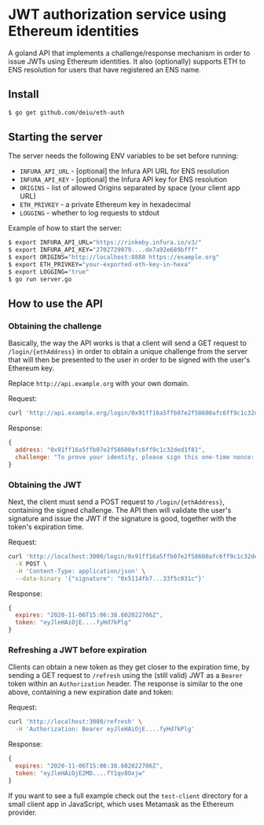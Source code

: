 # JWT authorization service using Ethereum identities

A goland API that implements a challenge/response mechanism in order to 
issue JWTs using Ethereum identities. It also (optionally) supports ETH to ENS 
resolution for users that have registered an ENS name.

## Install

```bash
$ go get github.com/deiu/eth-auth
```

## Starting the server

The server needs the following ENV variables to be set before running:
* `INFURA_API_URL` - [optional] the Infura API URL for ENS resolution
* `INFURA_API_KEY` - [optional] the Infura API key for ENS resolution
* `ORIGINS` - list of allowed Origins separated by space (your client app URL)
* `ETH_PRIVKEY` - a private Ethereum key in hexadecimal
* `LOGGING` - whether to log requests to stdout

Example of how to start the server:

```bash
$ export INFURA_API_URL="https://rinkeby.infura.io/v3/"
$ export INFURA_API_KEY="2702729979....de7a92e689bfff"
$ export ORIGINS="http://localhost:8888 https://example.org"
$ export ETH_PRIVKEY="your-exported-eth-key-in-hexa"
$ export LOGGING="true"
$ go run server.go
```

## How to use the API

### Obtaining the challenge
Basically, the way the API works is that a client will send a GET request to 
`/login/{ethAddress}` in order to obtain a unique challenge from the server 
that will then be presented to the user in order to be signed with the user's 
Ethereum key.

Replace `http://api.example.org` with your own domain.

Request:
```bash
curl 'http://api.example.org/login/0x91ff16a5ffb07e2f58600afc6ff9c1c32ded1f81'
```

Response:
```js
{
  address: "0x91ff16a5ffb07e2f58600afc6ff9c1c32ded1f81",
  challenge: "To prove your identity, please sign this one-time nonce: JiqPLBbLBdCfWZoS"
}
```

### Obtaining the JWT

Next, the client must send a POST request to `/login/{ethAddress}`, containing the signed
challenge. The API then will validate the user's signature and issue the JWT if the 
signature is good, together with the token's expiration time.

Request:
```bash
curl 'http://localhost:3000/login/0x91ff16a5ffb07e2f58600afc6ff9c1c32ded1f81' \
  -X POST \
  -H 'Content-Type: application/json' \
  --data-binary '{"signature": "0x5114fb7...33f5c031c"}'
```

Response:
```js
{
  expires: "2020-11-06T15:06:38.602022706Z",
  token: "eyJleHAiOjE....fyHd7kPlg"
}
```

### Refreshing a JWT before expiration

Clients can obtain a new token as they get closer to the expiration time, 
by sending a GET request to `/refresh` using the (still valid) JWT as a `Bearer`
token within an `Authorization` header. The response is similar to the one above, 
containing a new expiration date and token:

Request:
```bash
curl 'http://localhost:3000/refresh' \
  -H 'Authorization: Bearer eyJleHAiOjE....fyHd7kPlg'
```

Response:
```js
{
  expires: "2020-11-06T15:06:38.602022706Z",
  token: "eyJleHAiOjE2MD....fY1qv8Oxjw"
}
```

If you want to see a full example check out the `test-client` directory 
for a small client app in JavaScript, which uses Metamask as the Ethereum 
provider.




